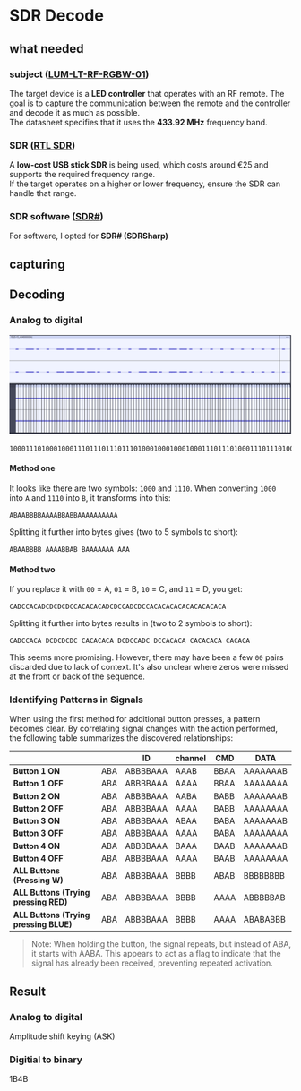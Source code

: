 # SDR Decode 

## what needed 

### subject ([LUM-LT-RF-RGBW-01](https://shop.gsmet.be/Article/ArticleDetails/a050e3fa-6031-46fb-9c97-5524d6bc4817))
The target device is a **LED controller** that operates with an RF remote. The goal is to capture the communication between the remote and the controller and decode it as much as possible.  
The datasheet specifies that it uses the **433.92 MHz** frequency band.
### SDR ([RTL SDR](https://www.hfelectronics.be/shop/scanners/600-rtl-sdr.html))
A **low-cost USB stick SDR** is being used, which costs around €25 and supports the required frequency range.  
If the target operates on a higher or lower frequency, ensure the SDR can handle that range.

### SDR software ([SDR#](https://airspy.com/download/))
For software, I opted for **SDR# (SDRSharp)**

## capturing



## Decoding 
###  Analog to digital 
![](.\MISC\BTN_1_Decode.png)

```
100011101000100011101110111011101000100010001000111011101000111011101000100010001000100010001000100010001000
```

#### Method one

It looks like there are two symbols: `1000` and `1110`. When converting `1000` into `A` and `1110` into `B`, it transforms into this:

```
ABAABBBBAAAABBABBAAAAAAAAAA
```
Splitting it further into bytes gives (two to 5 symbols to short):
```
ABAABBBB AAAABBAB BAAAAAAA AAA
```

#### Method two

If you replace it with `00` = A, `01` = B, `10` = C, and `11` = D, you get:
``` 
CADCCACADCDCDCDCCACACACADCDCCADCDCCACACACACACACACACACA
```
Splitting it further into bytes results in (two to 2 symbols to short):
``` 
CADCCACA DCDCDCDC CACACACA DCDCCADC DCCACACA CACACACA CACACA
```

This seems more promising. However, there may have been a few `00` pairs discarded due to lack of context. It's also unclear where zeros were missed at the front or back of the sequence.

### Identifying Patterns in Signals

When using the first method for additional button presses, a pattern becomes clear. By correlating signal changes with the action performed, the following table summarizes the discovered relationships:

|                                        |      | ID       | channel | CMD  | DATA     |
| -------------------------------------- | ---- | -------- | ------- | ---- | -------- |
| **Button 1 ON**                        | ABA  | ABBBBAAA | AAAB    | BBAA | AAAAAAAB |
| **Button 1 OFF**                       | ABA  | ABBBBAAA | AAAA    | BBAA | AAAAAAAA |
| **Button 2 ON**                        | ABA  | ABBBBAAA | AABA    | BABB | AAAAAAAB |
| **Button 2 OFF**                       | ABA  | ABBBBAAA | AAAA    | BABB | AAAAAAAA |
| **Button 3 ON**                        | ABA  | ABBBBAAA | ABAA    | BABA | AAAAAAAB |
| **Button 3 OFF**                       | ABA  | ABBBBAAA | AAAA    | BABA | AAAAAAAA |
| **Button 4 ON**                        | ABA  | ABBBBAAA | BAAA    | BAAB | AAAAAAAB |
| **Button 4 OFF**                       | ABA  | ABBBBAAA | AAAA    | BAAB | AAAAAAAA |
| **ALL Buttons (Pressing W)**           | ABA  | ABBBBAAA | BBBB    | ABAB | BBBBBBBB |
| **ALL Buttons (Trying pressing RED)**  | ABA  | ABBBBAAA | BBBB    | AAAA | ABBBBBAB |
| **ALL Buttons (Trying pressing BLUE)** | ABA  | ABBBBAAA | BBBB    | AAAA | ABABABBB |

> Note: When holding the button, the signal repeats, but instead of ABA, it starts with AABA. This appears to act as a flag to indicate that the signal has already been received, preventing repeated activation.

## Result 

### Analog to digital
Amplitude shift keying (ASK)
### Digitial to binary
1B4B
